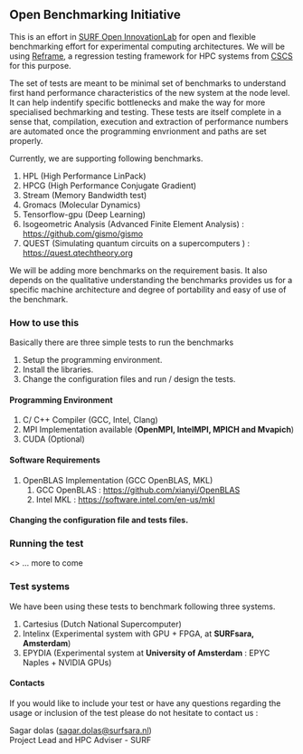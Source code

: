 ## Open Benchmarking Initiative 

This is an effort in [SURF Open InnovationLab](https://www.surf.nl/en/the-surf-cooperative/surf-open-innovation-lab) for open and flexible benchmarking effort for experimental computing architectures. We will be using [Reframe](https://github.com/eth-cscs/reframe), a regression testing framework for HPC systems from [CSCS](https://www.cscs.ch) for this purpose. 

The set of tests are meant to be minimal set of benchmarks to understand first hand performance characteristics of the new system at the node level. It can help indentify specific bottlenecks and make the way for more specialised bechmarking and testing. These tests are itself complete in a sense that, compilation, execution and extraction of performance numbers are automated once the programming envrionment and paths are set properly. 

Currently, we are supporting following benchmarks. 

1. HPL (High Performance LinPack)
2. HPCG (High Performance Conjugate Gradient)
3. Stream (Memory Bandwidth test)
4. Gromacs (Molecular Dynamics)
5. Tensorflow-gpu (Deep Learning)
6. Isogeometric Analysis (Advanced Finite Element Analysis) : https://github.com/gismo/gismo
7. QUEST (Simulating quantum circuits on a supercomputers ) : https://quest.qtechtheory.org

We will be adding more benchmarks on the requirement basis. It also depends on the qualitative understanding the benchmarks provides us for a specific machine architecture and degree of portability and easy of use of the benchmark. 

### How to use this

Basically there are three simple tests to run the benchmarks

1. Setup the programming environment. 
2. Install the libraries. 
3. Change the configuration files and run / design the tests.  

#### Programming Environment

1. C/ C++ Compiler (GCC, Intel, Clang)
2. MPI Implementation available (**OpenMPI, IntelMPI, MPICH and Mvapich**)
3. CUDA (Optional)

#### Software Requirements

1. OpenBLAS Implementation (GCC OpenBLAS, MKL) 
    1. GCC OpenBLAS :   https://github.com/xianyi/OpenBLAS
    2. Intel MKL : https://software.intel.com/en-us/mkl

#### Changing the configuration file and tests files. 



### Running the test



<> ... more to come

### Test systems 

We have been using these tests to benchmark following three systems. 

1. Cartesius (Dutch National Supercomputer)
2. Intelinx (Experimental system with GPU + FPGA, at **SURFsara, Amsterdam**)
3. EPYDIA (Experimental system at **University of Amsterdam** : EPYC Naples + NVIDIA GPUs)

#### Contacts 

If you would like to include your test or have any questions regarding the usage or inclusion of the test please do not hesitate to contact us : 

Sagar dolas (sagar.dolas@surfsara.nl)  
Project Lead and HPC Adviser - SURF

